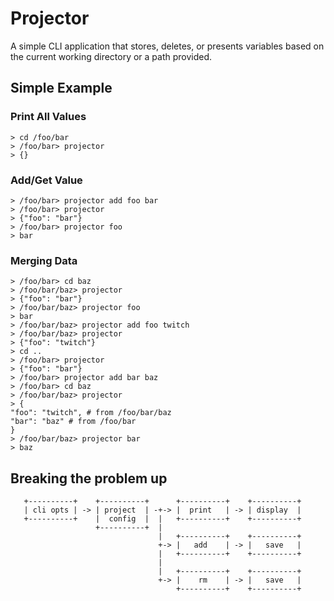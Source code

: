 # Projector

A simple CLI application that stores, deletes, or presents variables based on the current working directory or a path provided.

## Simple Example

### Print All Values

```
> cd /foo/bar
> /foo/bar> projector
> {}
```

### Add/Get Value

```
> /foo/bar> projector add foo bar
> /foo/bar> projector
> {"foo": "bar"}
> /foo/bar> projector foo
> bar
```

### Merging Data

```
> /foo/bar> cd baz
> /foo/bar/baz> projector
> {"foo": "bar"}
> /foo/bar/baz> projector foo
> bar
> /foo/bar/baz> projector add foo twitch
> /foo/bar/baz> projector
> {"foo": "twitch"}
> cd ..
> /foo/bar> projector
> {"foo": "bar"}
> /foo/bar> projector add bar baz
> /foo/bar> cd baz
> /foo/bar/baz> projector
> {
"foo": "twitch", # from /foo/bar/baz
"bar": "baz" # from /foo/bar
}
> /foo/bar/baz> projector bar
> baz
```

## Breaking the problem up

```
   +----------+    +----------+      +----------+    +----------+
   | cli opts | -> | project  | -+-> |  print   | -> | display  |
   +----------+    |  config  |  |   +----------+    +----------+
                   +----------+  |
                                 |   +----------+    +----------+
                                 +-> |   add    | -> |   save   |
                                 |   +----------+    +----------+
                                 |
                                 |   +----------+    +----------+
                                 +-> |    rm    | -> |   save   |
                                     +----------+    +----------+
```
